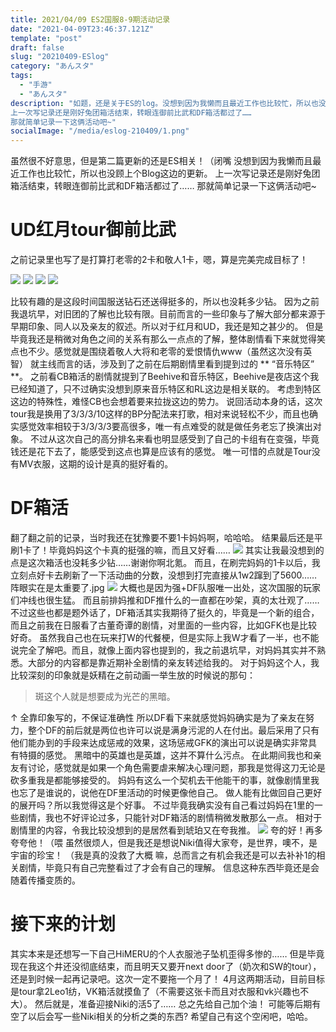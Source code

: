 ```yaml
---
title: 2021/04/09 ES2国服8-9期活动记录
date: "2021-04-09T23:46:37.121Z"
template: "post"
draft: false
slug: "20210409-ESlog"
category: "あんスタ"
tags:
  - "手游"
  - "あんスタ"
description: "如题，还是关于ES的log。没想到因为我懒而且最近工作也比较忙，所以也没顾上个Blog这边的更新。
上一次写记录还是刚好兔团箱活结束，转眼连御前比武和DF箱活都过了……
那就简单记录一下这俩活动吧~"
socialImage: "/media/eslog-210409/1.png"
---
```


虽然很不好意思，但是第二篇更新的还是ES相关！（闭嘴
没想到因为我懒而且最近工作也比较忙，所以也没顾上个Blog这边的更新。
上一次写记录还是刚好兔团箱活结束，转眼连御前比武和DF箱活都过了……
那就简单记录一下这俩活动吧~

# UD红月tour御前比武

之前记录里也写了是打算打老零的2卡和敬人1卡，嗯，算是完美完成目标了！

![](/media/eslog-210409/1.png)
![](/media/eslog-210409/2.png)
![](/media/eslog-210409/3.png)
![](/media/eslog-210409/4.png)

比较有趣的是这段时间国服送钻石还送得挺多的，所以也没耗多少钻。
因为之前我退坑早，对旧团的了解也比较有限。目前而言的一些印象与了解大部分都来源于早期印象、同人以及亲友的叙述。所以对于红月和UD，我还是知之甚少的。
但是毕竟我还是稍微对角色之间的关系有那么一点点的了解，整体剧情看下来就觉得笑点也不少。感觉就是围绕着敬人大将和老零的爱恨情仇www（虽然这次没有英智）
就主线而言的话，涉及到了之前在后期剧情里看到提到过的 ** “音乐特区” **。
之前看CB箱活的剧情就提到了Beehive和音乐特区，Beehive是夜店这个我已经知道了，只不过确实没想到原来音乐特区和RL这边是相关联的。
考虑到特区这边的特殊性，难怪CB也会想着要来拉拢这边的势力。
说回活动本身的话，这次tour我是换用了3/3/3/10这样的BP分配法来打歌，相对来说轻松不少，而且也确实感觉效率相较于3/3/3/3要高很多，唯一有点难受的就是做任务老忘了换演出对象。
不过从这次自己的高分排名来看也明显感受到了自己的卡组有在变强，毕竟钱还是花下去了，能感受到这点也算是应该有的感觉。
唯一可惜的点就是Tour没有MV衣服，这期的设计是真的挺好看的。

# DF箱活

翻了翻之前的记录，当时我还在犹豫要不要1卡妈妈啊，哈哈哈。
结果最后还是平刷1卡了！毕竟妈妈这个卡真的挺强的嘛，而且又好看……
![](/media/eslog-210409/5.png)
其实让我最没想到的点是这次箱活也没耗多少钻……谢谢你啊北氪。
而且，在刷完妈妈的1卡以后，我立刻点好卡去刷新了一下活动曲的分数，没想到打完直接从1w2蹿到了5600……阵眼实在是太重要了.jpg
![](/media/eslog-210409/6.png)
大概也是因为强+DF队服唯一出处，这次国服的玩家们冲线也很生猛。
而且前排妈推和DF推什么的一直都在吵架，真的太壮观了……
不过这些也都是题外话了，DF箱活其实我期待了挺久的，毕竟是一个新的组合，而且之前我在日服看了古董奇谭的剧情，对里面的一些内容，比如GFK也是比较好奇。
虽然我自己也在玩来打W的代餐梗，但是实际上我W才看了一半，也不能说完全了解吧。而且，就像上面内容也提到的，我之前退坑早，对妈妈其实并不熟悉。大部分的内容都是靠近期补全剧情的亲友转述给我的。
对于妈妈这个人，我比较深刻的印象就是妖精在之前动画一举生放的时候说的那句：
> 斑这个人就是想要成为光芒的黑暗。

↑ 全靠印象写的，不保证准确性
所以DF看下来就感觉妈妈确实是为了亲友在努力，整个DF的前后就是两位也许可以说是满身污泥的人在付出。最后采用了只有他们能办到的手段来达成惩戒的效果，这场惩戒GFK的演出可以说是确实非常具有特摄的感觉。
黑暗中的英雄也是英雄，这并不算什么污点。
在此期间我也和亲友有讨论，感觉就是如果一个角色需要虐来解决心理问题，那我是觉得这刀无论是砍多重我是都能够接受的。
妈妈有这么一个契机去干他能干的事，就像剧情里我也忘了是谁说的，说他在DF里活动的时候更像他自己。
做人能有比做回自己更好的展开吗？所以我觉得这是个好事。
不过毕竟我确实没有自己看过妈妈在1里的一些剧情，我也不好评论过多，只能针对DF箱活的剧情稍微发散那么一点。
相对于剧情里的内容，令我比较没想到的是居然看到琥珀又在夸我推。
![](/media/eslog-210409/7.png)
夸的好！再多夸夸他！（喂
虽然很烦人，但是我还是想说Niki值得大家夸，是世界，噢不，是宇宙的珍宝！
（我是真的没救了大概
嘛，总而言之有机会我还是可以去补补1的相关剧情，毕竟只有自己完整看过了才会有自己的理解。
信息这种东西毕竟还是会随着传播变质的。

# 接下来的计划

其实本来是还想写一下自己HiMERU的个人衣服池子坠机歪得多惨的……
但是毕竟现在我这个井还没彻底结束，而且明天又要开next door了（奶次和SW的tour），还是到时候一起再记录吧。这次一定不要拖一个月了！
4月这两期活动，目前目标是tour拿2Leo1纺，VK箱活就摸鱼了（不需要这张卡而且对衣服和vk兴趣也不大）。
然后就是，准备迎接Niki的活5了……
总之先给自己加个油！
可能等后期有空了以后会写一些Niki相关的分析之类的东西?
希望自己有这个空闲吧，哈哈。

